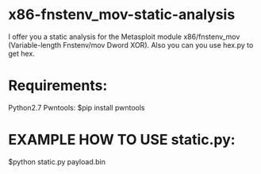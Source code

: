 # x86-fnstenv_mov-static-analysis
I offer you a static analysis for the Metasploit module x86/fnstenv_mov (Variable-length Fnstenv/mov Dword XOR). Also you can you use hex.py to get hex.

# Requirements:

Python2.7
Pwntools:
$pip install pwntools



# EXAMPLE HOW TO USE static.py:

$python static.py payload.bin
